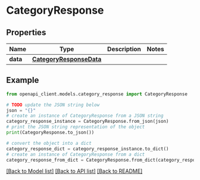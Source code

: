 # CategoryResponse


## Properties

Name | Type | Description | Notes
------------ | ------------- | ------------- | -------------
**data** | [**CategoryResponseData**](CategoryResponseData.md) |  | 

## Example

```python
from openapi_client.models.category_response import CategoryResponse

# TODO update the JSON string below
json = "{}"
# create an instance of CategoryResponse from a JSON string
category_response_instance = CategoryResponse.from_json(json)
# print the JSON string representation of the object
print(CategoryResponse.to_json())

# convert the object into a dict
category_response_dict = category_response_instance.to_dict()
# create an instance of CategoryResponse from a dict
category_response_from_dict = CategoryResponse.from_dict(category_response_dict)
```
[[Back to Model list]](../README.md#documentation-for-models) [[Back to API list]](../README.md#documentation-for-api-endpoints) [[Back to README]](../README.md)


